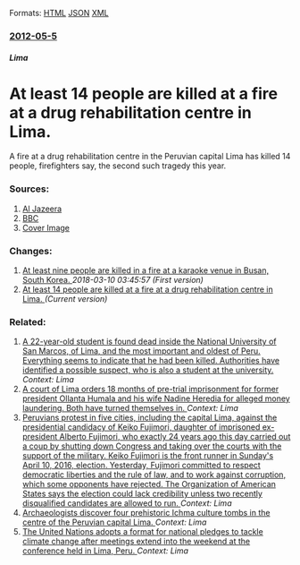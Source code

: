 
Formats: [HTML](/news/2012/05/5/at-least-14-people-are-killed-at-a-fire-at-a-drug-rehabilitation-centre-in-lima.html)  [JSON](/news/2012/05/5/at-least-14-people-are-killed-at-a-fire-at-a-drug-rehabilitation-centre-in-lima.json)  [XML](/news/2012/05/5/at-least-14-people-are-killed-at-a-fire-at-a-drug-rehabilitation-centre-in-lima.xml)  

### [2012-05-5](/news/2012/05/5/index.md)

##### Lima
# At least 14 people are killed at a fire at a drug rehabilitation centre in Lima. 

A fire at a drug rehabilitation centre in the Peruvian capital Lima has killed 14 people, firefighters say, the second such tragedy this year.


### Sources:

1. [Al Jazeera](http://www.aljazeera.com/news/americas/2012/05/201255213337799245.html)
2. [BBC](http://www.bbc.co.uk/news/world-latin-america-17967855)
2. [Cover Image](http://ichef.bbci.co.uk/news/1024/media/images/60058000/jpg/_60058413_60058412.jpg)

### Changes:

1. [At least nine people are killed in a fire at a karaoke venue in Busan, South Korea. ](/news/2012/05/5/at-least-nine-people-are-killed-in-a-fire-at-a-karaoke-venue-in-busan-south-korea.md) _2018-03-10 03:45:57 (First version)_
1. [At least 14 people are killed at a fire at a drug rehabilitation centre in Lima. ](/news/2012/05/5/at-least-14-people-are-killed-at-a-fire-at-a-drug-rehabilitation-centre-in-lima.md) _(Current version)_

### Related:

1. [A 22-year-old student is found dead inside the National University of San Marcos, of Lima, and the most important and oldest of Peru. Everything seems to indicate that he had been killed. Authorities have identified a possible suspect, who is also a student at the university. ](/news/2017/12/12/a-22-year-old-student-is-found-dead-inside-the-national-university-of-san-marcos-of-lima-and-the-most-important-and-oldest-of-peru-everyt.md) _Context: Lima_
2. [A court of Lima orders 18 months of pre-trial imprisonment for former president Ollanta Humala and his wife Nadine Heredia for alleged money laundering. Both have turned themselves in. ](/news/2017/07/14/a-court-of-lima-orders-18-months-of-pre-trial-imprisonment-for-former-president-ollanta-humala-and-his-wife-nadine-heredia-for-alleged-money.md) _Context: Lima_
3. [Peruvians protest in five cities, including the capital Lima, against the presidential candidacy of Keiko Fujimori, daughter of imprisoned ex-president Alberto Fujimori, who exactly 24 years ago this day carried out a coup by shutting down Congress and taking over the courts with the support of the military. Keiko Fujimori is the front runner in Sunday's April 10, 2016, election. Yesterday, Fujimori committed to respect democratic liberties and the rule of law, and to work against corruption, which some opponents have rejected. The Organization of American States says the election could lack credibility unless two recently disqualified candidates are allowed to run. ](/news/2016/04/5/peruvians-protest-in-five-cities-including-the-capital-lima-against-the-presidential-candidacy-of-keiko-fujimori-daughter-of-imprisoned-e.md) _Context: Lima_
4. [Archaeologists discover four prehistoric Ichma culture tombs in the centre of the Peruvian capital Lima. ](/news/2015/11/27/archaeologists-discover-four-prehistoric-ichma-culture-tombs-in-the-centre-of-the-peruvian-capital-lima.md) _Context: Lima_
5. [The United Nations adopts a format for national pledges to tackle climate change after meetings extend into the weekend at the conference held in Lima, Peru. ](/news/2014/12/14/the-united-nations-adopts-a-format-for-national-pledges-to-tackle-climate-change-after-meetings-extend-into-the-weekend-at-the-conference-he.md) _Context: Lima_
